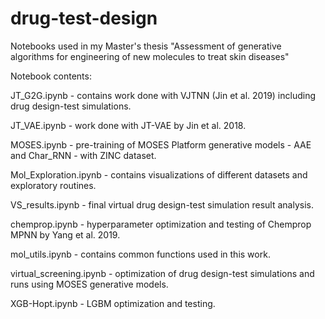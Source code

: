 # drug-test-design
Notebooks used in my Master's thesis "Assessment of generative algorithms for engineering of new molecules to treat skin diseases"

Notebook contents:

JT_G2G.ipynb - contains work done with VJTNN (Jin et al. 2019) including drug design-test simulations.

JT_VAE.ipynb - work done with JT-VAE by Jin et al. 2018.

MOSES.ipynb - pre-training of MOSES Platform generative models - AAE and Char_RNN - with ZINC dataset.

Mol_Exploration.ipynb - contains visualizations of different datasets and exploratory routines.

VS_results.ipynb - final virtual drug design-test simulation result analysis.

chemprop.ipynb - hyperparameter optimization and testing of Chemprop MPNN by Yang et al. 2019.

mol_utils.ipynb - contains common functions used in this work.

virtual_screening.ipynb - optimization of drug design-test simulations and runs using MOSES generative models.

XGB-Hopt.ipynb - LGBM optimization and testing.
